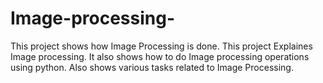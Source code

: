 # Image-processing-
This project shows how Image Processing is done. This project Explaines Image processing. It also shows how 
to do Image processing operations using python. Also shows various tasks related to Image Processing.
